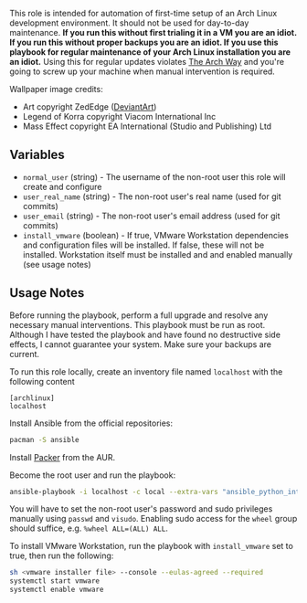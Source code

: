 This role is intended for automation of first-time setup of an Arch Linux development environment. It should not be used for day-to-day maintenance. **If you run this without first trialing it in a VM you are an idiot. If you run this without proper backups you are an idiot. If you use this playbook for regular maintenance of your Arch Linux installation you are an idiot.** Using this for regular updates violates [The Arch Way](https://wiki.archlinux.org/index.php/The_Arch_Way) and you're going to screw up your machine when manual intervention is required.

Wallpaper image credits: 
* Art copyright ZedEdge ([DeviantArt](http://zededge.deviantart.com/art/Korra-Mass-Effect-FSRX-492156216))
* Legend of Korra copyright Viacom International Inc
* Mass Effect copyright EA International (Studio and Publishing) Ltd

## Variables

* `normal_user` (string) - The username of the non-root user this role will create and configure
* `user_real_name` (string) - The non-root user's real name (used for git commits)
* `user_email` (string) - The non-root user's email address (used for git commits)
* `install_vmware` (boolean) - If true, VMware Workstation dependencies and configuration files will be installed. If false, these will not be installed. Workstation itself must be installed and and enabled manually (see usage notes)

## Usage Notes

Before running the playbook, perform a full upgrade and resolve any necessary manual interventions. This playbook must be run as root. Although I have tested the playbook and have found no destructive side effects, I cannot guarantee your system. Make sure your backups are current.

To run this role locally, create an inventory file named `localhost` with the following content

    [archlinux]
    localhost

Install Ansible from the official repositories:
```bash
pacman -S ansible
```

Install [Packer](https://aur.archlinux.org/packages/packer/) from the AUR.

Become the root user and run the playbook:
```bash
ansible-playbook -i localhost -c local --extra-vars "ansible_python_interpreter=/usr/bin/python2 normal_user=john user_real_name='John Doe' user_email=john.doe@example.com" site.yml
```

You will have to set the non-root user's password and sudo privileges manually using `passwd` and `visudo`. Enabling sudo access for the `wheel` group should suffice, e.g. `%wheel ALL=(ALL) ALL`.

To install VMware Workstation, run the playbook with `install_vmware` set to true, then run the following:

```bash
sh <vmware installer file> --console --eulas-agreed --required
systemctl start vmware
systemctl enable vmware
```
